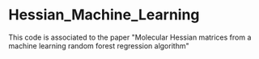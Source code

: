 # Hessian_Machine_Learning
This code is associated to the paper "Molecular Hessian matrices from a machine learning random forest regression algorithm"
